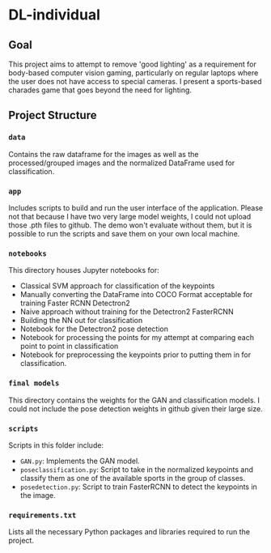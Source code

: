 # DL-individual

## Goal
This project aims to attempt to remove 'good lighting' as a requirement for body-based computer vision gaming, particularly on regular laptops where the user does not have access to special cameras. I present a sports-based charades game that goes beyond the need for lighting. 

## Project Structure

### `data`
Contains the raw dataframe for the images as well as the processed/grouped images and the normalized DataFrame used for classification.

### `app`
Includes scripts to build and run the user interface of the application. Please not that because I have two very large model weights, I could not upload those .pth files to github. The demo won't evaluate without them, but it is possible to run the scripts and save them on your own local machine.

### `notebooks`
This directory houses Jupyter notebooks for:
- Classical SVM approach for classification of the keypoints
- Manually converting the DataFrame into COCO Format acceptable for training Faster RCNN Detectron2
- Naive approach without training for the Detectron2 FasterRCNN
- Building the NN out for classification
- Notebook for the Detectron2 pose detection
- Notebook for processing the points for my attempt at comparing each point to point in classification
- Notebook for preprocessing the keypoints prior to putting them in for classification.

### `final models`
This directory contains the weights for the GAN and classification models. I could not include the pose detection weights in github given their large size.

### `scripts`
Scripts in this folder include:
- `GAN.py`: Implements the GAN model.
- `poseclassification.py`: Script to take in the normalized keypoints and classify them as one of the available sports in the group of classes.
- `posedetection.py`: Script to train FasterRCNN to detect the keypoints in the image.

### `requirements.txt`
Lists all the necessary Python packages and libraries required to run the project.


